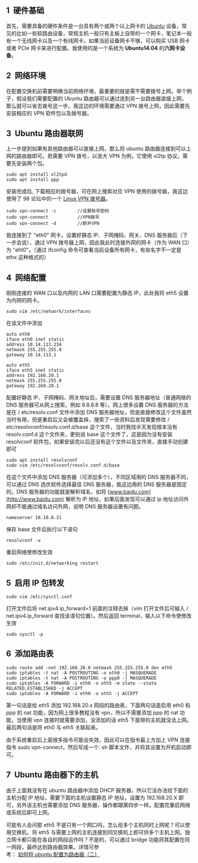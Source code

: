 ## 1  硬件基础

首先，需要具备的硬件条件是一台具有两个或两个以上网卡的 [Ubuntu](https://so.csdn.net/so/search?q=Ubuntu&spm=1001.2101.3001.7020) 设备，常见的比如一些软路由设备，常规主机一般只有主板上自带的一个网卡，笔记本一般有一个无线网卡以及一个有线网卡。如果当前设备网卡不够，可以购买 USB 网卡或者 PCIe 网卡来进行配置。我使用的是一个系统为 **Ubuntu14.04** 的**六网卡设备**。

## 2  网络环境

在配置交换机前需要明确当前网络环境，最重要的就是需不需要拨号上网。举个例子，假设我们需要配置的 Ubuntu 路由器可以通过连到另一台路由器直接上网，那么就可以省去拨号这一步。我这边的环境需要通过 VPN 拨号上网，因此需要先安装相应的 VPN 软件包以及拨号器。

## 3  Ubuntu 路由器联网

上一步提到如果有其他路由器可以直接上网，那么将 ubuntu 路由器连接到可以上网的路由器即可。若需要 VPN 拨号，以浙大 VPN 为例，它使用 xl2tp 协议，需要先安装两个包。

```Plain Text
sudo apt install xl2tpd
sudo apt install ppp
```

安装完成后, 下载相应的拨号器，可在网上搜索对应 VPN 使用的拨号器，我这边使用了 98 论坛中的一个 [Linux VPN 拨号器](https://www.cc98.org/topic/2323871)。

```Plain Text
sudo vpn-connect -c        //设置账号密码
sudo vpn-connect           //VPN拨号
sudo vpn-connect -d        //断开VPN
```

我连接到了 "eth0" 网卡，设置好静态 IP、子网掩码、网关、DNS 服务器后（下一步会说），通过 VPN 拨号器上网，因此我此时连接外网的网卡（作为 WAN 口）为 "eht0"。（通过 ifconfig 命令可查看当前设备所有网卡，有些名字不一定是 ethx 这种格式的）

## 4  网络配置

刚刚连接的 WAN 口以及内网的 LAN 口需要配置为静态 IP，此处我将 eth5 设置为内网的网卡。

```Plain Text
sudo vim /etc/network/interfaces

```

在该文件中添加

```Plain Text
auto eth0
iface eth0 inet static
address 10.14.113.234
netmask 255.255.255.0
gateway 10.14.113.1
 
auto eth5
iface eth5 inet static
address 192.168.20.1
netmask 255.255.255.0
gateway 192.168.20.1
```

配置好静态 IP、子网掩码、网关地址后，需要设置 DNS 服务器地址（普通网络的 DNS 服务器可从网上搜索，例如 8.8.8.8 等）。网上很多设置 DNS 服务器的方法是在 / etc/resolv.conf 文件中添加 DNS 服务器地址，但是直接修改这个文件虽然当时有用，但是重启后又会被覆盖掉，搜索了一些资料后发现需要修改 / etc/resolvconf/resolv.conf.d/base 这个文件，当时我找半天发现根本没有 resolv.conf.d 这个文件夹，更别说 base 这个文件了，这是因为没有安装 resolvconf 软件包，如果安装完以后还没有这个文件以及文件夹，直接手动创建即可

```Plain Text
sudo apt install resolvconf
sudo vim /etc/resolvconf/resolv.conf.d/base
```

在这个文件中添加 DNS 服务器（可添加多个），不同区域用的 DNS 服务器不同，可以通过 DNS 选优软件选择最佳 DNS 服务器，我这边用的 DNS 服务器是固定的。DNS 服务器的功能就是解析域名，如将 [www.baidu.com](http://www.baidu.com) 解析为 IP 地址，如果后面发现可以通过 ip 地址访问外网却不能通过域名访问外网，说明 DNS 服务器设置有问题。

```Plain Text
nameserver 10.10.0.21

```

保存 base 文件后执行以下语句

```Plain Text
resolvconf -u

```

重启网络使修改生效

```Plain Text
sudo /etc/init.d/networking restart

```

## 5  启用 IP 包转发

```Plain Text
sudo vim /etc/sysctl.conf

```

打开文件后将 net.ipv4.ip_forward=1 前面的注释去掉（vim 打开文件后可输入 / net.ipv4.ip_forward 查找该语句位置）。然后返回 terminal，输入以下命令使修改生效

```Plain Text
sudo sysctl -p

```

## 6  添加路由表

```Plain Text
sudo route add -net 192.168.20.0 netmask 255.255.255.0 dev eth5
sudo iptables -t nat -A POSTROUTING -o eth0 -j MASQUERADE
sudo iptables -t nat -A POSTROUTING -o ppp0 -j MASQUERADE
sudo iptables -A FORWARD -i eth0 -o eth5 -m state --state RELATED,ESTABLISHED -j ACCEPT
sudo iptables -A FORWARD -i eth0 -o eth5 -j ACCEPT
```

第一句话是给 eth5 添加 192.168.20.x 网段的路由表，下面两句话是启用 eth0 和 ppp 的 nat 功能，因为网上很多教程没有 vpn，所以不需要添加 ppp 的 nat 功能，当使用 vpn 连接时就需要添加，没添加的话 eth5 下面带的主机就没法上网。最后两句话是将 eth0 与 eth5 关联起来。

由于系统重启后上面很多指令可能会失效，因此可以在指令最上方加上 VPN 连接指令 sudo vpn-connect，然后写成一个. sh 脚本文件，并将其设置为开机启动即可。

## 7  Ubuntu 路由器下的主机

由于上面我没有在 ubuntu 路由器中添加 DHCP 服务器，所以它没办法给下面的主机分配 IP 地址，需要下面的主机设置静态 IP 地址，设置为 192.168.20.X 即可，另外该主机也需要添加 DNS 服务器，操作都跟第四步一样。配置完重启网络或系统后即可上网。

可能有人会问那 eth5 不是只有一个网口吗，怎么给多个主机同时上网呢？可以使用交换机，将 eth5 与需要上网的主机连接到同交换机上即可供多个主机上网。独立网卡都只能在各自的网段运作吗？不是的，可以通过 bridge 功能将其配置在同一网段，最终达到路由器效果。详情可参考： [如何将 ubuntu 配置为路由器（二）](https://blog.csdn.net/qq_31847339/article/details/102710416)

